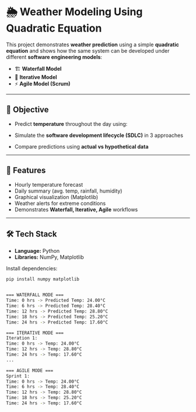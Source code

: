 # 🌦 Weather Modeling Using Quadratic Equation  

This project demonstrates **weather prediction** using a simple **quadratic equation** and shows how the same system can be developed under different **software engineering models**:  

- 🏗 **Waterfall Model**  
- 🔄 **Iterative Model**  
- ⚡ **Agile Model (Scrum)**  

---

## 🎯 Objective
- Predict **temperature** throughout the day using:

- Simulate the **software development lifecycle (SDLC)** in 3 approaches  
- Compare predictions using **actual vs hypothetical data**  

---

## 📌 Features
- Hourly temperature forecast  
- Daily summary (avg. temp, rainfall, humidity)  
- Graphical visualization (Matplotlib)  
- Weather alerts for extreme conditions  
- Demonstrates **Waterfall, Iterative, Agile** workflows  

---

## 🛠 Tech Stack
- **Language:** Python  
- **Libraries:** NumPy, Matplotlib  

Install dependencies:
```bash
pip install numpy matplotlib


=== WATERFALL MODE ===
Time: 0 hrs -> Predicted Temp: 24.00°C
Time: 6 hrs -> Predicted Temp: 28.40°C
Time: 12 hrs -> Predicted Temp: 28.80°C
Time: 18 hrs -> Predicted Temp: 25.20°C
Time: 24 hrs -> Predicted Temp: 17.60°C

=== ITERATIVE MODE ===
Iteration 1:
Time: 0 hrs -> Temp: 24.00°C
Time: 12 hrs -> Temp: 28.80°C
Time: 24 hrs -> Temp: 17.60°C
...

=== AGILE MODE ===
Sprint 1:
Time: 0 hrs -> Temp: 24.00°C
Time: 6 hrs -> Temp: 28.40°C
Time: 12 hrs -> Temp: 28.80°C
Time: 18 hrs -> Temp: 25.20°C
Time: 24 hrs -> Temp: 17.60°C
